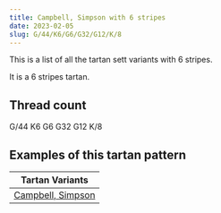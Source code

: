 ```yaml
---
title: Campbell, Simpson with 6 stripes
date: 2023-02-05
slug: G/44/K6/G6/G32/G12/K/8
---
```

This is a list of all the tartan sett variants with 6 stripes.

It is a 6 stripes tartan.


## Thread count
G/44 K6 G6 G32 G12 K/8

## Examples of this tartan pattern

| Tartan Variants |
|---------------|
| [Campbell, Simpson](/variants/g/44/k6/g6/g32/g12/k/8-g008000-k000000)||
